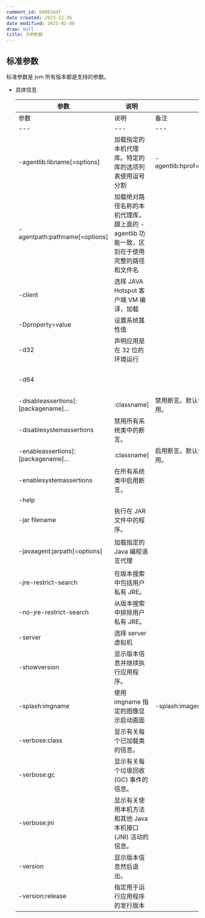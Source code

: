 ```yaml
---
comment_id: b8063adf
date created: 2023-12-26
date modified: 2025-02-06
draw: null
title: JVM参数
---
```

## 标准参数

标准参数是 jvm 所有版本都是支持的参数。

- 具体信息
    

    |参数|说明|备注|简写|  
    |---|---|---|---|  
    |参数|说明|备注|简写|  
    |---|---|---|---|  
    |-agentlib:libname[=options]|加载指定的本机代理库。特定的库的选项列表使用逗号分割|-agentlib:hprof=cpu=samples,interval=20,depth=3||  
    |-agentpath:pathname[=options]|加载绝对路径名称的本机代理库，跟上面的 -agentlib 功能一致，区别在于使用完整的路径和文件名|||  
    |-client|选择 JAVA Hotspot 客户端 VM 编译，加载||64 位版本的 jdk 默认使用 -server|  
    |-Dproperty=value|设置系统属性值||属性名称是一个不能带空格的字符串；属性值如果有空字符串使用双引号括住|  
    |-d32|声明应用是在 32 位的环境运行||默认使用 32 位|  
    |-d64|||目前只有 Java HotSpot Server VM 支持 64 位操作，并且 -server 选项在使用 -d64 时是隐含的。使用 -d64 会忽略 -client 选项。这在未来的版本中可能会发生变化。|  
    |-disableassertions[:[packagename]...|:classname]|禁用断言。默认情况下，所有包和类中的断言都被禁用。|要在特定包或类中显式启用断言，请使用 -enableassertions (-ea) 选项。|  
    |-disablesystemassertions|禁用所有系统类中的断言。||-dsa|  
    |-enableassertions[:[packagename]...|:classname]|启用断言。默认情况下，所有包和类中的断言都被禁用。||  
    |-enablesystemassertions|在所有系统类中启用断言。||-esa|  
    |-help|||-?|  
    |-jar filename|执行在 JAR 文件中的程序。||filename 参数是带有清单的 JAR 文件的名称，其中包含格式为 Main-Class:classname 的行，该行定义了具有公共静态 void main(String[]args) 方法的类，该方法用作应用程序的起点。|  
    |-javaagent:jarpath[=options]|加载指定的 Java 编程语言代理||[http://docs.oracle.com/javase/8/docs/api/java/lang/instrument/package-summary.html](http://docs.oracle.com/javase/8/docs/api/java/lang/instrument/package-summary.html)|  
    |-jre-restrict-search|在版本搜索中包括用户私有 JRE。|||  
    |-no-jre-restrict-search|从版本搜索中排除用户私有 JRE。|||  
    |-server|选择 server 虚拟机|||  
    |-showversion|显示版本信息并继续执行应用程序。|||  
    |-splash:imgname|使用 imgname 指定的图像显示启动画面|-splash:images/splash.gif||  
    |-verbose:class|显示有关每个已加载类的信息。|||  
    |-verbose:gc|显示有关每个垃圾回收 (GC) 事件的信息。|||  
    |-verbose:jni|显示有关使用本机方法和其他 Java 本机接口 (JNI) 活动的信息。|||  
    |-version|显示版本信息然后退出。|||  
    |-version:release|指定用于运行应用程序的发行版本|||
